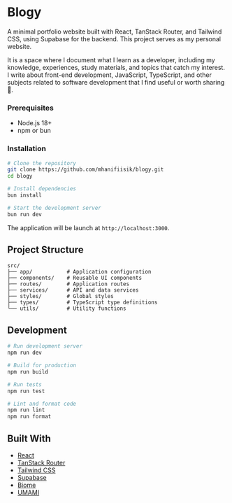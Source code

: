 # Blogy

A minimal portfolio website built with React, TanStack Router, and Tailwind CSS, using Supabase for the backend. This project serves as my personal website.

It is a space where I document what I learn as a developer, including my knowledge, experiences, study materials, and topics that catch my interest. I write about front-end development, JavaScript, TypeScript, and other subjects related to software development that I find useful or worth sharing 🤠.

### Prerequisites

- Node.js 18+
- npm or bun

### Installation

```bash
# Clone the repository
git clone https://github.com/mhanifiisik/blogy.git
cd blogy

# Install dependencies
bun install

# Start the development server
bun run dev
```

The application will be launch at `http://localhost:3000`.

## Project Structure

```
src/
├── app/           # Application configuration
├── components/    # Reusable UI components
├── routes/        # Application routes
├── services/      # API and data services
├── styles/        # Global styles
├── types/         # TypeScript type definitions
└── utils/         # Utility functions
```

## Development

```bash
# Run development server
npm run dev

# Build for production
npm run build

# Run tests
npm run test

# Lint and format code
npm run lint
npm run format
```

## Built With

- [React](https://react.dev/) 
- [TanStack Router](https://tanstack.com/router) 
- [Tailwind CSS](https://tailwindcss.com/)
- [Supabase](https://supabase.com//) 
- [Biome](https://biomejs.dev/) 
- [UMAMI](https://umami.is/)
